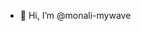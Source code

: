 - 👋 Hi, I’m @monali-mywave


<!---
monali-mywave/monali-mywave is a ✨ special ✨ repository because its `README.md` (this file) appears on your GitHub profile.
You can click the Preview link to take a look at your changes.
--->
